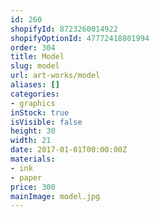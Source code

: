 ```yaml
---
id: 260
shopifyId: 8723260014922
shopifyOptionId: 47772418801994
order: 304
title: Model
slug: model
url: art-works/model
aliases: []
categories:
- graphics
inStock: true
isVisible: false
height: 30
width: 21
date: 2017-01-01T00:00:00Z
materials:
- ink
- paper
price: 300
mainImage: model.jpg
---
```

